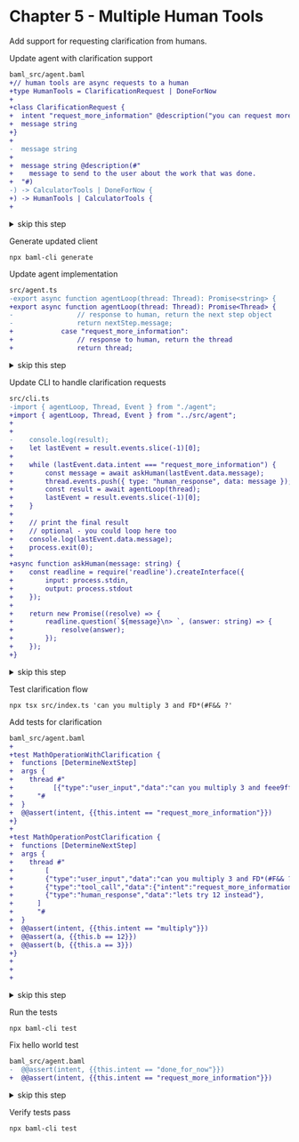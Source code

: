 # Chapter 5 - Multiple Human Tools

Add support for requesting clarification from humans.

Update agent with clarification support

```diff
baml_src/agent.baml
+// human tools are async requests to a human
+type HumanTools = ClarificationRequest | DoneForNow
+
+class ClarificationRequest {
+  intent "request_more_information" @description("you can request more information from me")
+  message string
+}
+
-  message string 
+
+  message string @description(#"
+    message to send to the user about the work that was done. 
+  "#)
-) -> CalculatorTools | DoneForNow {
+) -> HumanTools | CalculatorTools {
+
```

<details>
<summary>skip this step</summary>

    cp ./walkthrough/05-agent.baml baml_src/agent.baml

</details>

Generate updated client

    npx baml-cli generate

Update agent implementation

```diff
src/agent.ts
-export async function agentLoop(thread: Thread): Promise<string> {
+export async function agentLoop(thread: Thread): Promise<Thread> {
-                // response to human, return the next step object
-                return nextStep.message;
+            case "request_more_information":
+                // response to human, return the thread
+                return thread;
```

<details>
<summary>skip this step</summary>

    cp ./walkthrough/05-agent.ts src/agent.ts

</details>

Update CLI to handle clarification requests

```diff
src/cli.ts
-import { agentLoop, Thread, Event } from "./agent";
+import { agentLoop, Thread, Event } from "../src/agent";
+
+
-    console.log(result);
+    let lastEvent = result.events.slice(-1)[0];
+
+    while (lastEvent.data.intent === "request_more_information") {
+        const message = await askHuman(lastEvent.data.message);
+        thread.events.push({ type: "human_response", data: message });
+        const result = await agentLoop(thread);
+        lastEvent = result.events.slice(-1)[0];
+    }
+
+    // print the final result
+    // optional - you could loop here too
+    console.log(lastEvent.data.message);
+    process.exit(0);
+
+async function askHuman(message: string) {
+    const readline = require('readline').createInterface({
+        input: process.stdin,
+        output: process.stdout
+    });
+
+    return new Promise((resolve) => {
+        readline.question(`${message}\n> `, (answer: string) => {
+            resolve(answer);
+        });
+    });
+}
```

<details>
<summary>skip this step</summary>

    cp ./walkthrough/05-cli.ts src/cli.ts

</details>

Test clarification flow

    npx tsx src/index.ts 'can you multiply 3 and FD*(#F&& ?'

Add tests for clarification

```diff
baml_src/agent.baml
+
+test MathOperationWithClarification {
+  functions [DetermineNextStep]
+  args {
+    thread #"
+          [{"type":"user_input","data":"can you multiply 3 and feee9ff10"}]
+      "#
+  }
+  @@assert(intent, {{this.intent == "request_more_information"}})
+}
+
+test MathOperationPostClarification {
+  functions [DetermineNextStep]
+  args {
+    thread #"
+        [
+        {"type":"user_input","data":"can you multiply 3 and FD*(#F&& ?"},
+        {"type":"tool_call","data":{"intent":"request_more_information","message":"It seems like there was a typo or mistake in your request. Could you please clarify or provide the correct numbers you would like to multiply?"}},
+        {"type":"human_response","data":"lets try 12 instead"},
+      ]
+      "#
+  }
+  @@assert(intent, {{this.intent == "multiply"}})
+  @@assert(a, {{this.b == 12}})
+  @@assert(b, {{this.a == 3}})
+}
+        
+
+
```

<details>
<summary>skip this step</summary>

    cp ./walkthrough/05b-agent.baml baml_src/agent.baml

</details>

Run the tests

    npx baml-cli test

Fix hello world test

```diff
baml_src/agent.baml
-  @@assert(intent, {{this.intent == "done_for_now"}})
+  @@assert(intent, {{this.intent == "request_more_information"}})
```

<details>
<summary>skip this step</summary>

    cp ./walkthrough/05c-agent.baml baml_src/agent.baml

</details>

Verify tests pass

    npx baml-cli test

